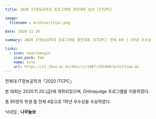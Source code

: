 ```yaml
---
title: 2020 IT정보공학과 프로그래밍 경진대회 입상 [ITCPC]

image: 
  filename : archive/itcpc.png

date: 2020-11-20

summary: 2020 IT정보공학과 프로그래밍 경진대회 [ITCPC] 전체 4위 | 1학년 우수상

links:
  - icon: searchengin
    icon_pack: fab
    name: Site
    url: https://it.jbnu.ac.kr/bbs/it/1467/183400/artclView.do
---
```


전북대 IT정보공학과「2020 ITCPC」

본 대회는 2020.11.20.(금)에 개최되었으며, Onlinejudge 프로그램을 이용하였다. 

총 95명의 학생 중 전체 4등으로 1학년 우수상을 수상하였다.

닉네임 : **나무늘보**